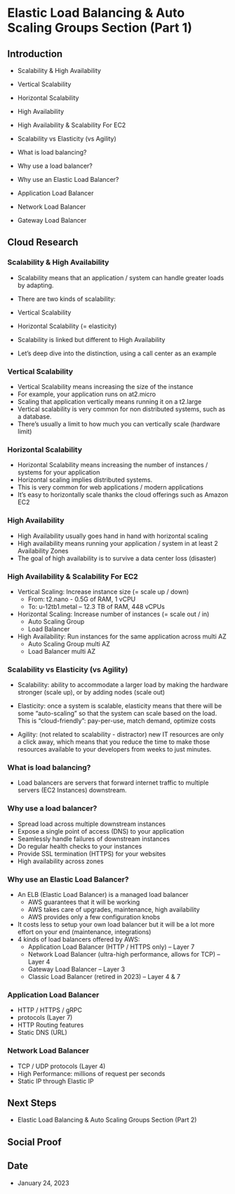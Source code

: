 
# Elastic Load Balancing & Auto Scaling Groups Section (Part 1)


## Introduction


- Scalability & High Availability
- Vertical Scalability
- Horizontal Scalability
- High Availability
- High Availability & Scalability For EC2
- Scalability vs Elasticity (vs Agility)

- What is load balancing?
- Why use a load balancer?
- Why use an Elastic Load Balancer?
- Application Load Balancer
- Network Load Balancer
- Gateway Load Balancer


## Cloud Research


### Scalability & High Availability


- Scalability means that an application / system can handle greater loads by adapting.
- There are two kinds of scalability:
- Vertical Scalability
- Horizontal Scalability (= elasticity)
- Scalability is linked but different to High Availability

- Let’s deep dive into the distinction, using a call center as an example


### Vertical Scalability


- Vertical Scalability means increasing the size of the instance
- For example, your application runs on at2.micro
- Scaling that application vertically means running it on a t2.large
- Vertical scalability is very common for non distributed systems, such as a database.
- There’s usually a limit to how much you can vertically scale (hardware limit)


### Horizontal Scalability


- Horizontal Scalability means increasing the number of instances / systems for your application
- Horizontal scaling implies distributed systems.
- This is very common for web applications / modern applications
- It’s easy to horizontally scale thanks the cloud offerings such as Amazon EC2 


### High Availability


- High Availability usually goes hand in hand with horizontal scaling
- High availability means running your application / system in at least 2 Availability Zones
- The goal of high availability is to survive a data center loss (disaster)


### High Availability & Scalability For EC2


- Vertical Scaling: Increase instance size (= scale up / down)
  - From: t2.nano - 0.5G of RAM, 1 vCPU
  - To: u-12tb1.metal – 12.3 TB of RAM, 448 vCPUs
- Horizontal Scaling: Increase number of instances (= scale out / in)
  - Auto Scaling Group
  - Load Balancer
- High Availability: Run instances for the same application across multi AZ
  - Auto Scaling Group multi AZ
  - Load Balancer multi AZ


### Scalability vs Elasticity (vs Agility)


- Scalability: ability to accommodate a larger load by making the hardware stronger (scale up), or by adding nodes (scale out)
- Elasticity: once a system is scalable, elasticity means that there will be some “auto-scaling” so that the system can scale based on the load. This
is “cloud-friendly”: pay-per-use, match demand, optimize costs

- Agility: (not related to scalability - distractor) new IT resources are only a click away, which means that you reduce the time to make those resources available to your developers from weeks to just minutes.


### What is load balancing?


- Load balancers are servers that forward internet traffic to multiple servers (EC2 Instances) downstream.


### Why use a load balancer?


- Spread load across multiple downstream instances
- Expose a single point of access (DNS) to your application
- Seamlessly handle failures of downstream instances
- Do regular health checks to your instances
- Provide SSL termination (HTTPS) for your websites
- High availability across zones


### Why use an Elastic Load Balancer?


- An ELB (Elastic Load Balancer) is a managed load balancer
  - AWS guarantees that it will be working
  - AWS takes care of upgrades, maintenance, high availability
  - AWS provides only a few configuration knobs
- It costs less to setup your own load balancer but it will be a lot more effort on your end (maintenance, integrations)
- 4 kinds of load balancers offered by AWS:
  - Application Load Balancer (HTTP / HTTPS only) – Layer 7
  - Network Load Balancer (ultra-high performance, allows for TCP) – Layer 4
  - Gateway Load Balancer – Layer 3
  - Classic Load Balancer (retired in 2023) – Layer 4 & 7


### Application Load Balancer


- HTTP / HTTPS / gRPC
- protocols (Layer 7)
- HTTP Routing features
- Static DNS (URL)


### Network Load Balancer


- TCP / UDP protocols (Layer 4)
- High Performance: millions of request per seconds
- Static IP through Elastic IP



## Next Steps


- Elastic Load Balancing & Auto Scaling Groups Section (Part 2)


## Social Proof


## Date


- January 24, 2023
